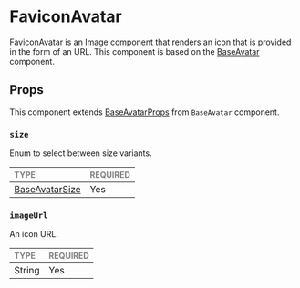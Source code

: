 # FaviconAvatar

FaviconAvatar is an Image component that renders an icon that is provided in the form of an URL. This component is based on the [BaseAvatar](../BaseAvatar/BaseAvatar.tsx) component.

## Props

This component extends [BaseAvatarProps](../BaseAvatar/BaseAvatar.types.ts#L17) from `BaseAvatar` component.

### `size`

Enum to select between size variants.

| <span style="color:gray;font-size:14px">TYPE</span>    | <span style="color:gray;font-size:14px">REQUIRED</span> |
| :----------------------------------------------------- | :------------------------------------------------------ |
| [BaseAvatarSize](../BaseAvatar/BaseAvatar.types.ts#L6) | Yes                                                     |

### `imageUrl`

An icon URL.

| <span style="color:gray;font-size:14px">TYPE</span> | <span style="color:gray;font-size:14px">REQUIRED</span> |
| :-------------------------------------------------- | :------------------------------------------------------ |
| String                                              | Yes                                                     |
